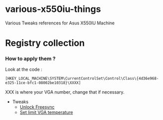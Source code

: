 # various-x550iu-things
Various Tweaks references for Asus X550IU Machine

# Registry collection
### How to apply them ?
Look at the code :
```
[HKEY_LOCAL_MACHINE\SYSTEM\CurrentControlSet\Control\Class\{4d36e968-e325-11ce-bfc1-08002be10318}\XXXX]
```
XXX is where your VGA number, change that if necessary.
* Tweaks
  * [Unlock Freesync](regist/FreeSync-monitor_drr.reg)
  * [Set limit VGA temperature](regist/PPtable-80c.reg)
